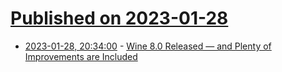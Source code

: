 # [Published on 2023-01-28](index.md)

* [2023-01-28, 20:34:00](https://tech.slashdot.org/story/23/01/28/0524239/wine-80-released-and-plenty-of-improvements-are-included?utm_source=rss1.0mainlinkanon&utm_medium=feed) - [Wine 8.0 Released &mdash; and Plenty of Improvements are Included](https://tech.slashdot.org/story/23/01/28/0524239/wine-80-released-and-plenty-of-improvements-are-included?utm_source=rss1.0mainlinkanon&utm_medium=feed)
